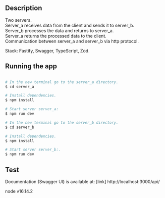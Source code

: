 ## Description

Two servers.  
Server_a receives data from the client and sends it to server_b.  
Server_b processes the data and returns to server_a.  
Server_a returns the processed data to the client.  
Communication between server_a and server_b via http protocol.

Stack: Fastify, Swagger, TypeScript, Zod.

## Running the app

```bash

# In the new terminal go to the server_a directory.
$ cd server_a

# Install dependencies.
$ npm install

# Start server server_a:
$ npm run dev

# In the new terminal go to the server_b directory.
$ cd server_b

# Install dependencies.
$ npm install

# Start server server_b:.
$ npm run dev

```

## Test

Documentation (Swagger UI) is available at: [link] http://localhost:3000/api/

node v16.14.2

